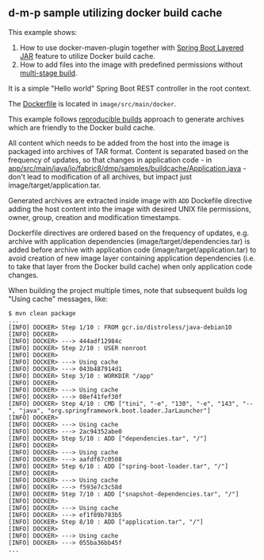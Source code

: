 ## d-m-p sample utilizing docker build cache

This example shows:

1. How to use docker-maven-plugin together with [Spring Boot Layered JAR](https://spring.io/blog/2020/08/14/creating-efficient-docker-images-with-spring-boot-2-3) feature to utilize Docker build cache.
1. How to add files into the image with predefined permissions without [multi-stage build](https://docs.docker.com/develop/develop-images/multistage-build/).

It is a simple "Hello world" Spring Boot REST controller in the root context.
 
The [Dockerfile](image/src/main/docker/Dockerfile) is located in `image/src/main/docker`.

This example follows [reproducible builds](https://maven.apache.org/guides/mini/guide-reproducible-builds.html) approach
to generate archives which are friendly to the Docker build cache.

All content which needs to be added from the host into the image is packaged into archives of TAR format.
Content is separated based on the frequency of updates, so that changes in application code -
in [app/src/main/java/io/fabric8/dmp/samples/buildcache/Application.java](app/src/main/java/io/fabric8/dmp/samples/buildcache/Application.java) -
don't lead to modification of all archives, but impact just image/target/application.tar.

Generated archives are extracted inside image with `ADD` Dockefile directive adding the host content into the image with
desired UNIX file permissions, owner, group, creation and modification timestamps.

Dockerfile directives are ordered based on the frequency of updates, e.g. archive with application dependencies
(image/target/dependencies.tar) is added before archive with application code (image/target/application.tar) to avoid
creation of new image layer containing application dependencies (i.e. to take that layer from the Docker build cache)
when only application code changes.

When building the project multiple times, note that subsequent builds log "Using cache" messages, like:

```
$ mvn clean package
...
[INFO] DOCKER> Step 1/10 : FROM gcr.io/distroless/java-debian10
[INFO] DOCKER>
[INFO] DOCKER> ---> 444adf12984c
[INFO] DOCKER> Step 2/10 : USER nonroot
[INFO] DOCKER>
[INFO] DOCKER> ---> Using cache
[INFO] DOCKER> ---> 043b487914d1
[INFO] DOCKER> Step 3/10 : WORKDIR "/app"
[INFO] DOCKER>
[INFO] DOCKER> ---> Using cache
[INFO] DOCKER> ---> 08ef41fef30f
[INFO] DOCKER> Step 4/10 : CMD ["tini", "-e", "130", "-e", "143", "--", "java", "org.springframework.boot.loader.JarLauncher"]
[INFO] DOCKER>
[INFO] DOCKER> ---> Using cache
[INFO] DOCKER> ---> 2ac94352abe0
[INFO] DOCKER> Step 5/10 : ADD ["dependencies.tar", "/"]
[INFO] DOCKER>
[INFO] DOCKER> ---> Using cache
[INFO] DOCKER> ---> aafdf67c0508
[INFO] DOCKER> Step 6/10 : ADD ["spring-boot-loader.tar", "/"]
[INFO] DOCKER>
[INFO] DOCKER> ---> Using cache
[INFO] DOCKER> ---> f593e7c3c58d
[INFO] DOCKER> Step 7/10 : ADD ["snapshot-dependencies.tar", "/"]
[INFO] DOCKER>
[INFO] DOCKER> ---> Using cache
[INFO] DOCKER> ---> ef1f89b783b5
[INFO] DOCKER> Step 8/10 : ADD ["application.tar", "/"]
[INFO] DOCKER>
[INFO] DOCKER> ---> Using cache
[INFO] DOCKER> ---> 055ba36bb45f
...
```
